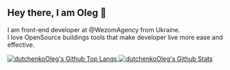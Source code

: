 ## Hey there, I am Oleg 👋

I am front-end developer at @WezomAgency from Ukraine.  
I love OpenSource buildings tools that make developer live more ease and effective.


<a href="https://github-readme-stats.vercel.app/api/top-langs/?username=dutchenkoOleg&layout=compact">
  <img align="center" alt="dutchenkoOleg's Github Top Langs" src="https://github-readme-stats.vercel.app/api/top-langs/?username=dutchenkoOleg&layout=compact" />
</a>
<a href="https://github-readme-stats.vercel.app/api?username=dutchenkoOleg&show_icons=true&hide_border=true&count_private=true">
  <img align="center" alt="dutchenkoOleg's Github Stats" src="https://github-readme-stats.vercel.app/api?username=dutchenkoOleg&show_icons=true&hide_border=true&count_private=true" />
</a>
